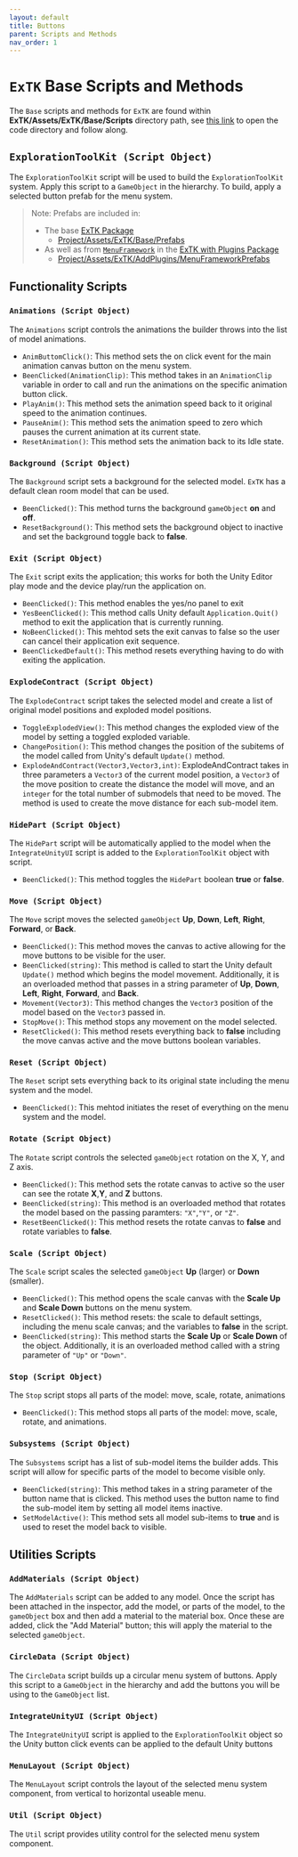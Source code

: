 ```yaml
---
layout: default
title: Buttons
parent: Scripts and Methods
nav_order: 1
---
```


# `ExTK` Base Scripts and Methods
The `Base` scripts and methods for `ExTK` are found within **ExTK/Assets/ExTK/Base/Scripts** directory path, see [this link](https://github.com/sandialabs/ExTK/tree/main/ExTK/Assets/ExTK/Base/Scripts) to open the code directory and follow along. 

## `ExplorationToolKit (Script Object)`
The `ExplorationToolKit` script will be used to build the `ExplorationToolKit` system.  Apply this script to a `GameObject` in the hierarchy. 
To build, apply a selected button prefab for the menu system.

>Note: Prefabs are included in:
>  - The base [ExTK Package](https://github.com/sandialabs/ExTK/blob/main/ExTK_V1.unitypackage)
>    - [Project/Assets/ExTK/Base/Prefabs](https://github.com/sandialabs/ExTK/tree/main/ExTK/Assets/ExTK/Base/Prefabs)
>  - As well as from [`MenuFramework`](https://github.com/sandialabs/MenuFramework) in the [ExTK with Plugins Package](https://github.com/sandialabs/ExTK/blob/ExTK-V1-with-Plugins/ExTK_V1_with_Plugins.unitypackage)
>    - [Project/Assets/ExTK/AddPlugins/MenuFrameworkPrefabs](https://github.com/sandialabs/ExTK/tree/ExTK-V1-with-Plugins/ExTK/Assets/ExTK/AddPlugins/MenuFramework/Prefabs)


## Functionality Scripts

### `Animations (Script Object)`
The `Animations` script controls the animations the builder throws into the list of model animations.
  - `AnimButtomClick()`: This method sets the on click event for the main animation canvas button on the menu system.
  - `BeenClicked(AnimationClip)`: This method takes in an `AnimationClip` variable in order to call and run the animations on the specific animation button click.
  - `PlayAnim()`: This method sets the animation speed back to it original speed to the animation continues.
  - `PauseAnim()`: This method sets the animation speed to zero which pauses the current animation at its current state.
  - `ResetAnimation()`: This method sets the animation back to its Idle state.
   
### `Background (Script Object)`
The `Background` script sets a background for the selected model. `ExTK` has a default clean room model that can be used.
  - `BeenClicked()`: This method turns the background `gameObject` **on** and **off**.
  - `ResetBackground()`: This method sets the background object to inactive and set the background toggle back to **false**.

### `Exit (Script Object)`
The `Exit` script exits the application; this works for both the Unity Editor play mode and the device play/run the application on.
  - `BeenClicked()`: This method enables the yes/no panel to exit
  - `YesBeenClicked()`: This method calls Unity default `Application.Quit()` method to exit the application that is currently running.
  - `NoBeenClicked()`: This mehtod sets the exit canvas to false so the user can cancel their application exit sequence.
  - `BeenClickedDefault()`: This method resets everything having to do with exiting the application.

### `ExplodeContract (Script Object)`
The `ExplodeContract` script takes the selected model and create a list of original model positions and exploded model positions.
  - `ToggleExplodedView()`: This method changes the exploded view of the model by setting a toggled exploded variable.
  - `ChangePosition()`: This method changes the position of the subitems of the model called from Unity's default `Update()` method.
  - `ExplodeAndContract(Vector3,Vector3,int)`: ExplodeAndContract takes in three parameters a `Vector3` of the current model position, a `Vector3` of the move position to create the distance the model will move, and an `integer` for the total number of submodels that need to be moved. The method is used to create the move distance for each sub-model item.

### `HidePart (Script Object)`
The `HidePart` script will be automatically applied to the model when the `IntegrateUnityUI` script is added to the `ExplorationToolKit` object with script.
  - `BeenClicked()`: This method toggles the `HidePart` boolean **true** or **false**.
  
### `Move (Script Object)`
The `Move` script moves the selected `gameObject` **Up**, **Down**, **Left**, **Right**, **Forward**, or **Back**.
   - `BeenClicked()`: This method moves the canvas to active allowing for the move buttons to be visible for the user.
   - `BeenClicked(string)`: This method is called to start the Unity default `Update()` method which begins the model movement.  Additionally, it is an overloaded method that passes in a string parameter of **Up**, **Down**, **Left**, **Right**, **Forward**, and **Back**. 
   - `Movement(Vector3)`: This method changes the `Vector3` position of the model based on the `Vector3` passed in.
   - `StopMove()`: This method stops any movement on the model selected.
   - `ResetClicked()`: This method resets everything back to **false** including the move canvas active and the move buttons boolean variables.

### `Reset (Script Object)`
The `Reset` script sets everything back to its original state including the menu system and the model.
  - `BeenClicked()`: This mehtod initiates the reset of everything on the menu system and the model.

### `Rotate (Script Object)`
The `Rotate` script controls the selected `gameObject` rotation on the X, Y, and Z axis.
   - `BeenClicked()`: This method sets the rotate canvas to active so the user can see the rotate **X**,**Y**, and **Z** buttons.
   - `BeenClicked(string)`: This method is an overloaded method that rotates the model based on the passing paramters: `"X"`,`"Y"`, or `"Z"`.
   - `ResetBeenClicked()`: This method resets the rotate canvas to **false** and rotate variables to **false**.

### `Scale (Script Object)`
The `Scale` script scales the selected `gameObject` **Up** (larger) or **Down** (smaller).
  - `BeenClicked()`: This method opens the scale canvas with the **Scale Up** and **Scale Down** buttons on the menu system.
  - `ResetClicked()`: This method resets: the scale to default settings, including the menu scale canvas; and the variables to **false** in the script.
  - `BeenClicked(string)`: This method starts the **Scale Up** or **Scale Down** of the object. Additionally, it is an overloaded method called with a string parameter of `"Up"` or `"Down"`.

### `Stop (Script Object)`
The `Stop` script stops all parts of the model: move, scale, rotate, animations
  - `BeenClicked()`: This method stops all parts of the model: move, scale, rotate, and animations.


### `Subsystems (Script Object)`
The `Subsystems` script has a list of sub-model items the builder adds. This script will allow for specific parts of the model to become visible only.
   - `BeenClicked(string)`: This method takes in a string parameter of the button name that is clicked. This method uses the button name to find the sub-model item by setting all model items inactive.
   - `SetModelActive()`: This method sets all model sub-items to **true** and is used to reset the model back to visible.

## Utilities Scripts

### `AddMaterials (Script Object)`
The `AddMaterials` script can be added to any model. Once the script has been attached in the inspector, add the model, or parts of the model, to the `gameObject` box and then add a material to the material box. Once these are added, click the "Add Material" button; this will apply the material to the selected `gameObject`.

### `CircleData (Script Object)`
The `CircleData` script builds up a circular menu system of buttons. Apply this script to a `GameObject` in the hierarchy and add the buttons you will be using to the `GameObject` list.

### `IntegrateUnityUI (Script Object)`
The `IntegrateUnityUI` script is applied to the `ExplorationToolKit` object so the Unity button click events can be applied to the default Unity buttons

### `MenuLayout (Script Object)`
The `MenuLayout` script controls the layout of the selected menu system component, from vertical to horizontal useable menu.

### `Util (Script Object)`
The `Util` script provides utility control for the selected menu system component.

